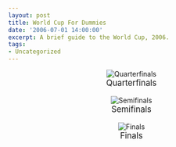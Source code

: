 ```yaml
---
layout: post
title: World Cup For Dummies
date: '2006-07-01 14:00:00'
excerpt: A brief guide to the World Cup, 2006.
tags:
- Uncategorized
---
```


<center>
<img src='/images/wcup_quarter.jpg' alt='Quarterfinals'>
<br><big>Quarterfinals</big>
<br><br>
<img src='/images/wcup_semi.jpg' alt='Semifinals'>
<br><big>Semifinals</big>
<br><br>
<img src='/images/wcup_final.jpg' alt='Finals'><br>
<big>Finals</big>
</center>
